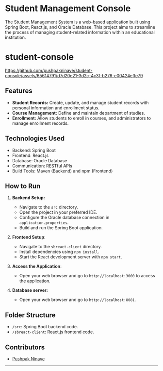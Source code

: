 # Student Management Console

The Student Management System is a web-based application built using Spring Boot, React.js, and Oracle Database. This project aims to streamline the process of managing student-related information within an educational institution.

# student-console
https://github.com/pushpakninave/student-console/assets/65614791/d7d20e21-3d2c-4c3f-b276-e00424effe79


## Features

- **Student Records:** Create, update, and manage student records with personal information and enrollment status.
- **Course Management:** Define and maintain department of studies.
- **Enrollment:** Allow students to enroll in courses, and administrators to manage enrollment records.
  
## Technologies Used

- Backend: Spring Boot
- Frontend: React.js
- Database: Oracle Database
- Communication: RESTful APIs
- Build Tools: Maven (Backend) and npm (Frontend)

## How to Run

1. **Backend Setup:**
   - Navigate to the `src` directory.
   - Open the project in your preferred IDE.
   - Configure the Oracle database connection in `application.properties`.
   - Build and run the Spring Boot application.

2. **Frontend Setup:**
   - Navigate to the `sbreact-client` directory.
   - Install dependencies using `npm install`.
   - Start the React development server with `npm start`.

3. **Access the Application:**
   - Open your web browser and go to `http://localhost:3000` to access the application.

4. **Database server:**
   - Open your web browser and go to `http://localhost:8081`.

## Folder Structure

- `/src`: Spring Boot backend code.
- `/sbreact-client`: React.js frontend code.

## Contributors

- [Pushpak Ninave](https://github.com/pushpakninave)

---
